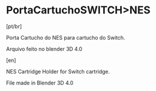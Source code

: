 # PortaCartuchoSWITCH>NES

[pt/br]

 Porta Cartucho do NES para cartucho do Switch.

 Arquivo feito no blender 3D 4.0

[en]
 
 NES Cartridge Holder for Switch cartridge.

 File made in Blender 3D 4.0 